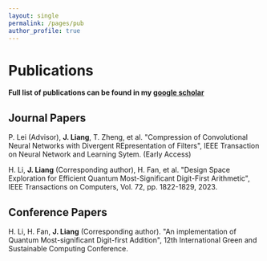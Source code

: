 ```yaml
---
layout: single
permalink: /pages/pub
author_profile: true
---
```


# Publications

**Full list of publications can be found in my [google scholar](https://scholar.google.cz/citations?user=2pbOVBcAAAAJ&hl=zh-CN&oi=ao)**


## Journal Papers

P. Lei (Advisor), **J. Liang**, T. Zheng, et al. "Compression of Convolutional Neural Networks with Divergent REpresentation of Filters", IEEE Transaction on Neural Network and Learning Sytem. (Early Access)

H. Li, **J. Liang** (Corresponding author), H. Fan, et al. "Design Space Exploration for Efficient Quantum Most-Significant Digit-First Arithmetic", IEEE Transactions on Computers, Vol. 72, pp. 1822-1829, 2023.

## Conference Papers

H. Li, H. Fan, **J. Liang** (Corresponding author). "An implementation of Quantum Most-significant Digit-first Addition", 12th International Green and Sustainable Computing Conference.